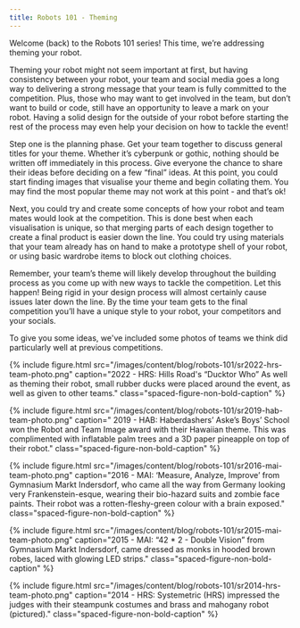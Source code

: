 ```yaml
---
title: Robots 101 - Theming
---
```


Welcome (back) to the Robots 101 series! This time, we’re addressing theming
your robot.

Theming your robot might not seem important at first, but having consistency
between your robot, your team and social media goes a long way to delivering a
strong message that your team is fully committed to the competition. Plus, those
who may want to get involved in the team, but don’t want to build or code, still
have an opportunity to leave a mark on your robot. Having a solid design for the
outside of your robot before starting the rest of the process may even help your
decision on how to tackle the event!

Step one is the planning phase. Get your team together to discuss general titles
for your theme. Whether it’s cyberpunk or gothic, nothing should be written off
immediately in this process. Give everyone the chance to share their ideas
before deciding on a few “final” ideas. At this point, you could start finding
images that visualise your theme and begin collating them. You may find the most
popular theme may not work at this point - and that’s ok!

Next, you could try and create some concepts of how your robot and team mates
would look at the competition. This is done best when each visualisation is
unique, so that merging parts of each design together to create a final product
is easier down the line. You could try using materials that your team already
has on hand to make a prototype shell of your robot, or using basic wardrobe
items to block out clothing choices.

Remember, your team’s theme will likely develop throughout the building process
as you come up with new ways to tackle the competition. Let this happen! Being
rigid in your design process will almost certainly cause issues later down the
line. By the time your team gets to the final competition you’ll have a unique
style to your robot, your competitors and your socials.

To give you some ideas, we've included some photos of teams we think did
particularly well at previous competitions.

{% include figure.html
           src="/images/content/blog/robots-101/sr2022-hrs-team-photo.png"
caption="2022 - HRS: Hills Road's “Ducktor Who” As well as theming their robot,
small rubber ducks were placed around the event, as well as given to other
teams." class="spaced-figure-non-bold-caption" %}

{% include figure.html
           src="/images/content/blog/robots-101/sr2019-hab-team-photo.png"
caption=" 2019 - HAB: Haberdashers’ Aske’s Boys’ School won the Robot and Team
Image award with their Hawaiian theme. This was complimented with inflatable
palm trees and a 3D paper pineapple on top of their robot."
class="spaced-figure-non-bold-caption" %}

{% include figure.html
           src="/images/content/blog/robots-101/sr2016-mai-team-photo.png"
caption="2016 - MAI: ‘Measure, Analyze, Improve’ from Gymnasium Markt
Indersdorf, who came all the way from Germany looking very Frankenstein-esque,
wearing their bio-hazard suits and zombie face paints. Their robot was a
rotten-fleshy-green colour with a brain exposed."
class="spaced-figure-non-bold-caption" %}

{% include figure.html
           src="/images/content/blog/robots-101/sr2015-mai-team-photo.png"
caption="2015 - MAI: “42 * 2 - Double Vision” from Gymnasium Markt Indersdorf,
came dressed as monks in hooded brown robes, laced with glowing LED strips."
class="spaced-figure-non-bold-caption" %}

{% include figure.html
           src="/images/content/blog/robots-101/sr2014-hrs-team-photo.png"
caption="2014 - HRS: Systemetric (HRS) impressed the judges with their steampunk
costumes and brass and mahogany robot (pictured)."
class="spaced-figure-non-bold-caption" %}
